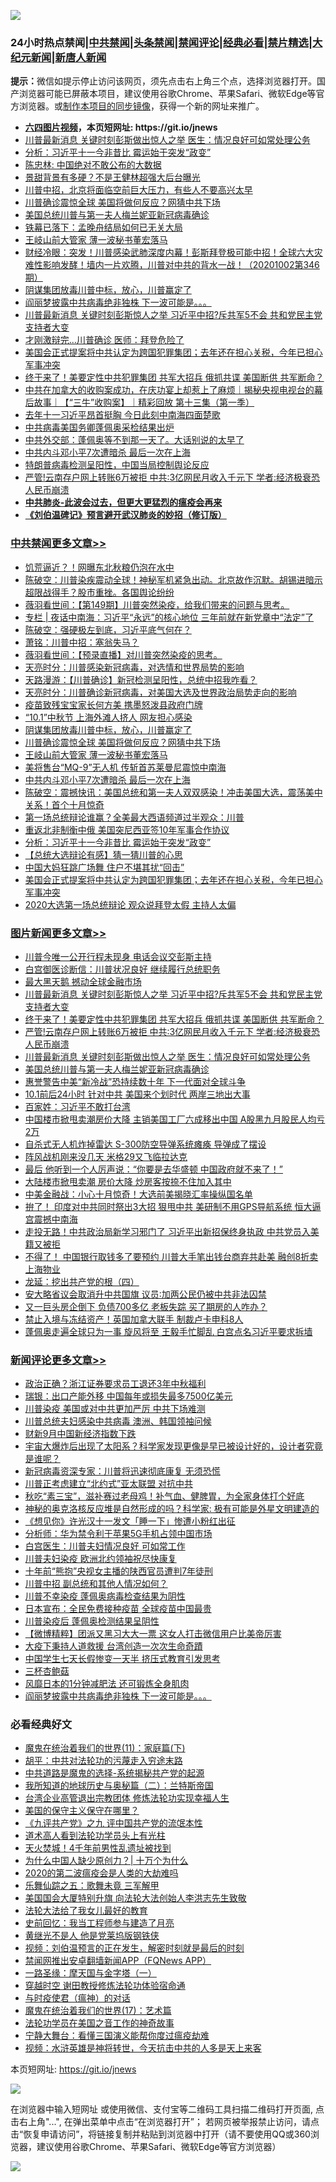 ![](https://raw.githubusercontent.com/fqnews/bnews/master/64photo/fqnews-qr.jpg)

<div id="tt">
<h3>24小时热点禁闻|<a href="#%E4%B8%AD%E5%85%B1%E7%A6%81%E9%97%BB%E6%9B%B4%E5%A4%9A%E6%96%87%E7%AB%A0">中共禁闻</a>|<a href="#%E5%9B%BE%E7%89%87%E6%96%B0%E9%97%BB%E6%9B%B4%E5%A4%9A%E6%96%87%E7%AB%A0">头条禁闻</a>|<a href="#%E6%96%B0%E9%97%BB%E8%AF%84%E8%AE%BA%E6%9B%B4%E5%A4%9A%E6%96%87%E7%AB%A0">禁闻评论|<a href="#%E5%BF%85%E7%9C%8B%E7%BB%8F%E5%85%B8%E5%A5%BD%E6%96%87">经典必看|<a href="/video.md#%E7%A6%81%E7%89%87%E7%B2%BE%E9%80%89">禁片精选</a>|<a href="https://github.com/fqnews/djy/blob/master/gb/nf1351518.md#1">大纪元新闻</a>|<a href="https://github.com/fqnews/ntdtv/blob/master/gb/prog204.md#1">新唐人新闻</a></h3>
<div><b>提示：</b>微信如提示停止访问该网页，须先点击右上角三个点，选择浏览器打开。国产浏览器可能已屏蔽本项目，建议使用谷歌Chrome、苹果Safari、微软Edge等官方浏览器。或<a href="https://github.com/fqnews/bnews/blob/master/%E5%88%B6%E4%BD%9Cgit%E7%A6%81%E9%97%BB%E9%95%9C%E5%83%8F.md">制作本项目的同步镜像</a>，获得一个新的网址来推广。</div>
<ul>
<li><b><a href="http://d1.bdrive.tk/64.mp4" target="_blank">六四图片视频</a>，本页短网址: https://git.io/jnews</b></li>
<li><a href="/topimagenews/20201002/1406915.md">川普最新消息 关键时刻彭斯做出惊人之举 医生：情况良好可如常处理公务</a></li>
<li><a href="/cbnews/20201002/1406876.md">分析：习近平十一今非昔比 霉运始于突发“政变”</a></li>
<li><a href="/baitai/20201002/1406694.md">陈忠林: 中国绝对不敢公布的大数据</a></li>
<li><a href="/yule/20201002/1406730.md">景甜背景有多硬？不是王健林超强大后台曝光</a></li>
<li><a href="/bannedvideo/20201002/1406898.md">川普中招，北京将面临空前巨大压力，有些人不要高兴太早</a></li>
<li><a href="/cbnews/20201002/1407009.md">川普确诊震惊全球 美国将做何反应？网猜中共下场</a></li>
<li><a href="/topimagenews/20201002/1406869.md">美国总统川普与第一夫人梅兰妮亚新冠病毒确诊</a></li>
<li><a href="/ssgc/20201002/1406633.md">铁幕已落下：孟晚舟结局如何已无关大局</a></li>
<li><a href="/cbnews/20201002/1406946.md">王岐山前大管家 薄一波秘书董宏落马</a></li>
<li><a href="/bannedvideo/20201002/1406944.md">财经冷眼：突发！川普感染武肺深度内幕！彭斯拜登极可能中招！全球六大灾难性影响发酵！墙内一片欢腾，川普对中共的背水一战！（20201002第346期）</a></li>
<li><a href="/cbnews/20201002/1406985.md">阴谋集团放毒川普中标，放心，川普赢定了</a></li>
<li><a href="/comments/20201002/1406866.md">阎丽梦披露中共病毒绝非独株 下一波可能是。。。</a></li>
<li><a href="/topimagenews/20201002/1407101.md">川普最新消息 关键时刻彭斯惊人之举 习近平中招?斥共军5不会 共和党民主党支持者大变</a></li>
<li><a href="/cnnews/20201002/1406917.md">才刚激辩完…川普确诊 医师：拜登危险了</a></li>
<li><a href="/cbnews/20201002/1406797.md">美国会正式提案将中共认定为跨国犯罪集团；去年还在担心关税，今年已担心军事冲突</a></li>
<li><a href="/topimagenews/20201002/1407045.md">终于来了！美要定性中共犯罪集团 共军大招兵 俄抓共谍 美国断供 共军断命？</a></li>
<li><a href="/bannedvideo/20201002/1406702.md">中共在加拿大的收购案成功，在庆功宴上却惹上了麻烦｜揭秘央视电视台的幕后故事｜【“三牛”收购案】｜精彩回放 第十三集（第一季）</a></li>
<li><a href="/headline/20201002/1406709.md">去年十一习近平昂首挺胸 今日此刻中南海四面楚歌</a></li>
<li><a href="/cnnews/20201002/1407012.md">中共病毒美国务卿蓬佩奥采检结果出炉</a></li>
<li><a href="/bannedvideo/20201002/1406871.md">中共外交部：蓬佩奥等不到那一天了。大话别说的太早了</a></li>
<li><a href="/cbnews/20201002/1406936.md">中共内斗邓小平7次遭暗杀 最后一次在上海</a></li>
<li><a href="/headline/20201002/1407014.md">特朗普病毒检测呈阳性，中国当局控制舆论反应</a></li>
<li><a href="/topimagenews/20201002/1406986.md">严管!云南存户网上转账6万被拒 中共:3亿网民月收入千元下 学者:经济极衰恐人民币崩溃</a></li>
<li><b><a href="/comments/20200211/1275071.md" target="_blank">中共肺炎-此波会过去，但更大更猛烈的瘟疫会再来</a></b></li>
<li><b><a href="/comments/20200207/1272816.md" target="_blank">《刘伯温碑记》预言避开武汉肺炎的妙招（修订版）</a></b></li>
</ul>
</div>

<div class="catlist">
<h3><a href="/cbnews/" target="_blank">中共禁闻</a><span><a href="/cbnews/" target="_blank" rel="nofollow">更多文章>></a></span></h3>
<ul>
<li><a href="/cbnews/20201003/1407201.md" target="_blank">饥荒逼近？！网曝东北秋粮仍泡在水中</a></li>
<li><a href="/cbnews/20201003/1407199.md" target="_blank">陈破空：川普染疾震动全球！神秘军机紧急出动。北京故作沉默。胡锡进暗示超限战得手？股市重挫。各国舆论纷纷</a></li>
<li><a href="/cbnews/20201003/1407177.md" target="_blank">薇羽看世间：【第149期】川普突然染疫，给我们带来的问题与思考。</a></li>
<li><a href="/cbnews/20201003/1407170.md" target="_blank">专栏 | 夜话中南海：习近平“永远”的核心地位 三年前就在新党章中“法定”了</a></li>
<li><a href="/cbnews/20201003/1407138.md" target="_blank">陈破空：强硬极左到底，习近平底气何在？</a></li>
<li><a href="/cbnews/20201003/1407123.md" target="_blank">萧铭：川普中招：塞翁失马？</a></li>
<li><a href="/cbnews/20201003/1407122.md" target="_blank">薇羽看世间：【预录直播】对川普突然染疫的思考。</a></li>
<li><a href="/cbnews/20201002/1407113.md" target="_blank">天亮时分：川普感染新冠病毒，对选情和世界局势的影响</a></li>
<li><a href="/cbnews/20201002/1407112.md" target="_blank">天路漫游：【川普确诊】新冠检测呈阳性，总统中招我咋看？</a></li>
<li><a href="/cbnews/20201002/1407098.md" target="_blank">天亮时分：川普确诊新冠病毒，对美国大选及世界政治局势走向的影响</a></li>
<li><a href="/cbnews/20201002/1407067.md" target="_blank">疫苗致残宝宝家长何方美 携墨怒泼县政府门牌</a></li>
<li><a href="/cbnews/20201002/1407066.md" target="_blank">“10.1”中秋节 上海外滩人挤人 网友担心感染</a></li>
<li><a href="/cbnews/20201002/1406985.md" target="_blank">阴谋集团放毒川普中标，放心，川普赢定了</a></li>
<li><a href="/cbnews/20201002/1407009.md" target="_blank">川普确诊震惊全球 美国将做何反应？网猜中共下场</a></li>
<li><a href="/cbnews/20201002/1406946.md" target="_blank">王岐山前大管家 薄一波秘书董宏落马</a></li>
<li><a href="/cbnews/20201002/1406937.md" target="_blank">美将售台“MQ-9”无人机 传斩首苏莱曼尼震惊中南海</a></li>
<li><a href="/cbnews/20201002/1406936.md" target="_blank">中共内斗邓小平7次遭暗杀 最后一次在上海</a></li>
<li><a href="/cbnews/20201002/1406920.md" target="_blank">陈破空：震撼快讯：美国总统和第一夫人双双感染！冲击美国大选，震荡美中关系！首个十月惊奇</a></li>
<li><a href="/cbnews/20201002/1406905.md" target="_blank">第一场总统辩论谁赢？全美最大西语频道过半观众：川普</a></li>
<li><a href="/cbnews/20201002/1406893.md" target="_blank">重返北非制衡中俄 美国突尼西亚签10年军事合作协议</a></li>
<li><a href="/cbnews/20201002/1406876.md" target="_blank">分析：习近平十一今非昔比 霉运始于突发“政变”</a></li>
<li><a href="/cbnews/20201002/1406811.md" target="_blank">【总统大选辩论有感】猜一猜川普的心思</a></li>
<li><a href="/cbnews/20201002/1406870.md" target="_blank">中国大妈狂跳广场舞 住户不堪其扰“回击”</a></li>
<li><a href="/cbnews/20201002/1406797.md" target="_blank">美国会正式提案将中共认定为跨国犯罪集团；去年还在担心关税，今年已担心军事冲突</a></li>
<li><a href="/cbnews/20201002/1406814.md" target="_blank">2020大选第一场总统辩论 观众说拜登太假 主持人太偏</a></li>

</ul>
</div>
<div class="catlist">
<h3><a href="/topimagenews/" target="_blank">图片新闻</a><span><a href="/topimagenews/" target="_blank" rel="nofollow">更多文章>></a></span></h3>
<ul>
<li><a href="/topimagenews/20201003/1407223.md" target="_blank">川普今唯一公开行程未现身 电话会议交彭斯主持</a></li>
<li><a href="/topimagenews/20201003/1407179.md" target="_blank">白宫御医诊断信：川普状况良好 继续履行总统职务</a></li>
<li><a href="/topimagenews/20201003/1407178.md" target="_blank">最大黑天鹅 撼动全球金融市场</a></li>
<li><a href="/topimagenews/20201002/1407101.md" target="_blank">川普最新消息 关键时刻彭斯惊人之举 习近平中招?斥共军5不会 共和党民主党支持者大变</a></li>
<li><a href="/topimagenews/20201002/1407045.md" target="_blank">终于来了！美要定性中共犯罪集团 共军大招兵 俄抓共谍 美国断供 共军断命？</a></li>
<li><a href="/topimagenews/20201002/1406986.md" target="_blank">严管!云南存户网上转账6万被拒 中共:3亿网民月收入千元下 学者:经济极衰恐人民币崩溃</a></li>
<li><a href="/topimagenews/20201002/1406915.md" target="_blank">川普最新消息 关键时刻彭斯做出惊人之举 医生：情况良好可如常处理公务</a></li>
<li><a href="/topimagenews/20201002/1406869.md" target="_blank">美国总统川普与第一夫人梅兰妮亚新冠病毒确诊</a></li>
<li><a href="/topimagenews/20201001/1406565.md" target="_blank">惠誉警告中美“新冷战”恐持续数十年 下一代面对全球斗争</a></li>
<li><a href="/topimagenews/20201001/1406564.md" target="_blank">10.1前后24小时 针对中共 美国来个划时代 两岸三地出大事</a></li>
<li><a href="/comments/20201001/1406207.md" target="_blank">百家姓：习近平不敢打台湾</a></li>
<li><a href="/topimagenews/20201001/1406461.md" target="_blank">中国楼市掀甩卖潮房价大降 主销美国工厂六成移出中国 A股黑九月股民人均亏2万</a></li>
<li><a href="/topimagenews/20201001/1406292.md" target="_blank">自杀式无人机炸掉雷达 S-300防空导弹系统瘫痪 导弹成了摆设</a></li>
<li><a href="/topimagenews/20201001/1406206.md" target="_blank">阵风战机刚来没几天 米格29又飞临拉达克</a></li>
<li><a href="/topimagenews/20201001/1406146.md" target="_blank">最后 他听到一个人厉声说：“你要是去华盛顿 中国政府就不来了！”</a></li>
<li><a href="/topimagenews/20201001/1406033.md" target="_blank">大陆楼市掀甩卖潮 房价大降 炒房客按捺不住加入其中</a></li>
<li><a href="/topimagenews/20201001/1406004.md" target="_blank">中美金融战：小心十月惊奇！大选前美揭晓汇率操纵国名单</a></li>
<li><a href="/topimagenews/20200930/1405966.md" target="_blank">拚了！ 印度对中共同时祭出3大招 狠甩中共 美研制不用GPS导航系统 恒大逼宫震撼中南海</a></li>
<li><a href="/topimagenews/20200930/1405907.md" target="_blank">走投无路！中共政治局新学习邪门了 习近平出新招保终身执政 中共党员入美籍又被拒</a></li>
<li><a href="/topimagenews/20200930/1405855.md" target="_blank">不得了！ 中国银行取钱多了要预约 川普大手笔出钱台商弃共赴美 融创8折卖上海物业</a></li>
<li><a href="/comments/20200930/1405812.md" target="_blank">龙延：挖出共产党的根（四）</a></li>
<li><a href="/topimagenews/20200930/1405725.md" target="_blank">安大略省议会取消升中共国旗 议员∶加两公民仍被中共非法囚禁</a></li>
<li><a href="/topimagenews/20200930/1405724.md" target="_blank">又一巨头房企倒下 负债700多亿 老板失踪 买了期房的人咋办？</a></li>
<li><a href="/topimagenews/20200930/1405637.md" target="_blank">禁止入境与冻结资产！英国加拿大联手 制裁卢卡申科8人</a></li>
<li><a href="/topimagenews/20200929/1405347.md" target="_blank">蓬佩奥走遍全球只为一事 旋风将至 王毅手忙脚乱 白宫点名习近平要求拆墙</a></li>

</ul>
</div>
<div class="catlist">
<h3><a href="/comments/" target="_blank">新闻评论</a><span><a href="/comments/" target="_blank" rel="nofollow">更多文章>></a></span></h3>
<ul>
<li><a href="/comments/20201003/1407235.md" target="_blank">政治正确？浙江证券要求员工退还3年中秋福利</a></li>
<li><a href="/comments/20201003/1407234.md" target="_blank">瑞银：出口产能外移 中国每年或损失最多7500亿美元</a></li>
<li><a href="/comments/20201003/1407216.md" target="_blank">川普染疫 美国或对中共更加严厉 中共下场难测</a></li>
<li><a href="/comments/20201003/1407196.md" target="_blank">川普总统夫妇感染中共病毒 澳洲、韩国领袖问候</a></li>
<li><a href="/comments/20201003/1407195.md" target="_blank">财新9月中国新经济指数下跌</a></li>
<li><a href="/comments/20201003/1407194.md" target="_blank">宇宙大爆炸后出现了太阳系？科学家发现更像是早已被设计好的，设计者究竟是谁呢？</a></li>
<li><a href="/comments/20201003/1407175.md" target="_blank">新冠病毒资深专家：川普将迅速彻底康复 无须恐慌</a></li>
<li><a href="/comments/20201003/1407174.md" target="_blank">川普正考虑建立“北约式”亚太联盟 对抗中共</a></li>
<li><a href="/comments/20201003/1407146.md" target="_blank">秋吃“素三宝”，滋补赛过老母鸡！补气血、健脾胃，为全家身体打个好底</a></li>
<li><a href="/comments/20201003/1407127.md" target="_blank">神秘的奥克洛核反应堆是自然形成的吗？科学家: 极有可能是外星文明建造的</a></li>
<li><a href="/comments/20201003/1407121.md" target="_blank">《想见你》许光汉十一发文「睡一下」惨遭小粉红出征</a></li>
<li><a href="/comments/20201002/1407106.md" target="_blank">分析师：华为禁令利于苹果5G手机占领中国市场</a></li>
<li><a href="/comments/20201002/1407091.md" target="_blank">白宫医生：川普夫妇情况良好 可如常工作</a></li>
<li><a href="/comments/20201002/1407078.md" target="_blank">川普夫妇染疫 欧洲北约领袖祝尽快康复</a></li>
<li><a href="/comments/20201002/1407053.md" target="_blank">十年前“熊抱”央视女主播的陕西官员遭判7年徒刑</a></li>
<li><a href="/comments/20201002/1407015.md" target="_blank">川普中招 副总统和其他人情况如何？</a></li>
<li><a href="/comments/20201002/1406998.md" target="_blank">川普不幸染疫 蓬佩奥病毒检查结果为阴性</a></li>
<li><a href="/comments/20201002/1406997.md" target="_blank">日本宣布：全民免费接种疫苗 全球疫苗中国最贵</a></li>
<li><a href="/comments/20201002/1406996.md" target="_blank">川普染疫后 蓬佩奥检测结果呈阴性</a></li>
<li><a href="/comments/20201002/1406965.md" target="_blank">【微博精粹】团派又黑习大大一票 这女人打击微信用户比美帝厉害</a></li>
<li><a href="/comments/20201002/1406938.md" target="_blank">大疫下秉持人道救援 台湾创造一次次生命奇蹟</a></li>
<li><a href="/comments/20201002/1406918.md" target="_blank">中国学生七天长假惨变一天半 挤压式教育引发思考</a></li>
<li><a href="/comments/20201002/1406912.md" target="_blank">三杯杏鲍菇</a></li>
<li><a href="/comments/20201002/1406877.md" target="_blank">风靡日本的1分钟减肥法 还可锻炼全身肌肉</a></li>
<li><a href="/comments/20201002/1406866.md" target="_blank">阎丽梦披露中共病毒绝非独株 下一波可能是。。。</a></li>

</ul>
</div>

<div class="catlist">
<h3>必看经典好文</h3>
<ul>
<li><a href="/topimagenews/20180530/950691.md" target="_blank">魔鬼在统治着我们的世界(11)：家庭篇(下)</a></li>
<li><a href="/cbnews/20200720/1363328.md" target="_blank">胡平：中共对法轮功的污蔑走入穷途末路</a></li>
<li><a href="/comments/20181209/1044543.md" target="_blank">中共道路是魔鬼的选择-系统揭秘共产党的起源</a></li>
<li><a href="/tculture/xiulian/20170614/774347.md" target="_blank">我所知道的地球历史与奥秘篇（二）：兰特斯帝国</a></li>
<li><a href="/comments/20200528/1335859.md" target="_blank">台湾企业高管退出宗教团体 修炼法轮功实现幸福人生</a></li>
<li><a href="/lifebaike/20200520/1331379.md" target="_blank">美国的保守主义保守在哪里？</a></li>
<li><a href="/bookonline/20131116/201045.md" target="_blank">《九评共产党》之九 评中国共产党的流氓本性</a></li>
<li><a href="/comments/20200227/1284657.md" target="_blank">道术高人看到法轮功学员头上有光柱</a></li>
<li><a href="/ccpdope/20181219/1049286.md" target="_blank">天火焚城！4千年前男性乱遗址被找到</a></li>
<li><a href="/ssgc/20200715/1360940.md" target="_blank">为什么中国人缺少原创力？| 十万个为什么</a></li>
<li><a href="/comments/20200712/1359432.md" target="_blank">2020的第二波瘟疫会是人类的大劫难吗</a></li>
<li><a href="/tculture/20170715/791820.md" target="_blank">乐舞仙踪之五：歌舞未竟 三军解甲</a></li>
<li><a href="/comments/20200516/1329276.md" target="_blank">美国国会大厦特别升旗 向法轮大法创始人李洪志先生致敬</a></li>
<li><a href="/cbnews/20200516/1329218.md" target="_blank">法轮大法给了我女儿最好的教育</a></li>
<li><a href="/aomi/history/20141104/323033.md" target="_blank">史前回忆：我当工程师参与建造了月亮</a></li>
<li><a href="/lifebaike/20190522/1131765.md" target="_blank">黄继光不是人 他是党莱坞版钢铁侠</a></li>
<li><a href="/comments/20200628/1351782.md" target="_blank">视频：刘伯温预言的正在发生，解密时刻就是最后的时刻</a></li>
<li><a href="/comments/20200503/1322531.md" target="_blank">禁闻网推出安卓翻墙新闻APP（FQNews APP）</a></li>
<li><a href="/tculture/20160806/568214.md" target="_blank">一路圣缘：摩天国与金字塔（一）</a></li>
<li><a href="/comments/20200511/1322384.md" target="_blank">穿越时空 谢田教授修炼法轮功体验宿命通</a></li>
<li><a href="/comments/20200327/1301424.md" target="_blank">与时疫使君（瘟神）的对话</a></li>
<li><a href="/topimagenews/20180620/960677.md" target="_blank">魔鬼在统治着我们的世界(17)：艺术篇</a></li>
<li><a href="/comments/20200511/1326751.md" target="_blank">法轮功学员在美国之音工作的神奇故事</a></li>
<li><a href="/comments/20200527/1273654.md" target="_blank">宁静大舞台：看懂三国演义能帮你度过瘟疫劫难</a></li>
<li><a href="/comments/20200623/1273653.md" target="_blank">视频：水浒英雄是神将转世，今天抗击中共的人多是天上来客</a></li>

</ul>
</div>

本页短网址: https://git.io/jnews

![](https://raw.githubusercontent.com/fqnews/bnews/master/64photo/fqnews-qr.jpg)

在浏览器中输入短网址 或使用微信、支付宝等二维码工具扫描二维码打开页面, 点击右上角"...", 在弹出菜单中点击“在浏览器打开”； 若网页被举报禁止访问，请点击“恢复申请访问”，将链接复制并粘贴到浏览器中打开（请不要使用QQ或360浏览器，建议使用谷歌Chrome、苹果Safari、微软Edge等官方浏览器）

![](https://raw.githubusercontent.com/fqnews/bnews/master/64photo/wx.jpg)